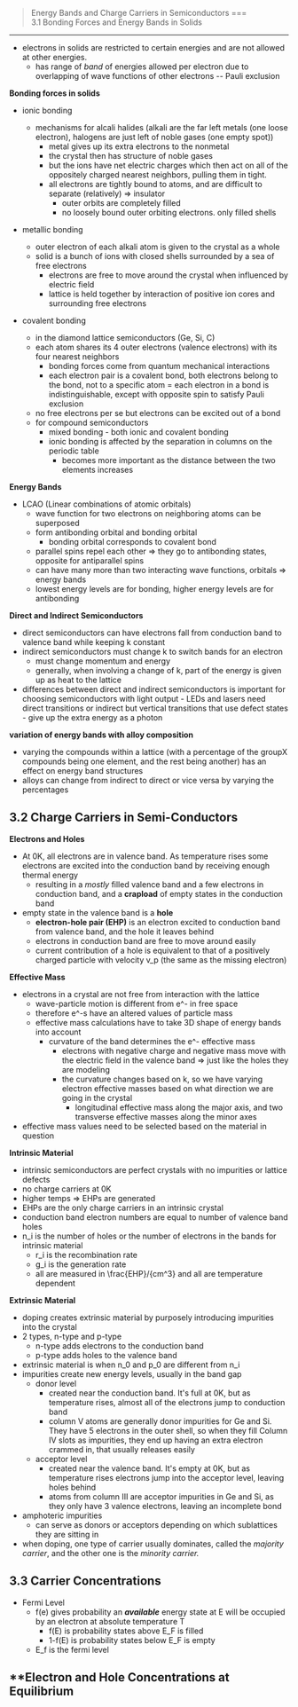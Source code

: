  >Energy Bands and Charge Carriers in Semiconductors
===	       
3.1 Bonding Forces and Energy Bands in Solids
--- 
- electrons in solids are restricted to certain energies and are not allowed at other energies.  
	- has range of *band* of energies allowed per electron due to overlapping of wave functions of other electrons -- Pauli exclusion

**Bonding forces in solids**
- ionic bonding
	- mechanisms for alcali halides (alkali are the far left metals (one loose electron), halogens are just left of noble gases (one empty spot))
		- metal gives up its extra electrons to the nonmetal
		- the crystal then has structure of noble gases
		- but the ions have net electric charges which then act on all of the oppositely charged nearest neighbors, pulling them in tight.
		- all electrons are tightly bound to atoms, and are difficult to separate (relatively) => insulator
			- outer orbits are completely filled
			- no loosely bound outer orbiting electrons.  only filled shells
- metallic bonding
	- outer electron of each alkali atom is given to the crystal as a whole
	- solid is a bunch of ions with closed shells surrounded by a sea of free electrons
		- electrons are free to move around the crystal when influenced by electric field
		- lattice is held together by interaction of positive ion cores and surrounding free electrons

- covalent bonding
	- in the diamond lattice semiconductors (Ge, Si, C)
	- each atom shares its 4 outer electrons (valence electrons) with its four nearest neighbors 
		- bonding forces come from quantum mechanical interactions
		- each electron pair is a covalent bond, both electrons belong to the bond, not to a specific atom
			= each electron in a bond is indistinguishable, except with opposite spin to satisfy Pauli exclusion
	- no free electrons per se but electrons can be excited out of a bond
	- for compound semiconductors
		- mixed bonding - both ionic and covalent bonding
		- ionic bonding is affected by the separation in columns on the periodic table
			- becomes more important as the distance between the two elements increases

**Energy Bands**
- LCAO (Linear combinations of atomic orbitals)
	- wave function for two electrons on neighboring atoms can be superposed
	- form antibonding orbital and bonding orbital
		- bonding orbital corresponds to covalent bond
	- parallel spins repel each other => they go to antibonding states, opposite for antiparallel spins
	- can have many more than two interacting wave functions, orbitals => energy bands
	- lowest energy levels are for bonding, higher energy levels are for antibonding

**Direct and Indirect Semiconductors**
- direct semiconductors can have electrons fall from conduction band to valence band while keeping k constant
- indirect semiconductors must change k to switch bands for an electron
	- must change momentum and energy
	- generally, when involving a change of k, part of the energy is given up as heat to the lattice
- differences between direct and indirect semiconductors is important for choosing semiconductors with light output
           	- LEDs and lasers need direct transitions or indirect but vertical transitions that use defect states 
		- give up the extra energy as a photon

**variation of energy bands with alloy composition**
- varying the compounds within a lattice (with a percentage of the groupX compounds being one element, and the rest being another) has an effect on energy band structures
- alloys can change from indirect to direct or vice versa by varying the percentages

3.2 Charge Carriers in Semi-Conductors
---
**Electrons and Holes**
- At 0K, all electrons are in valence band.  As temperature rises some electrons are excited into the conduction band by receiving enough thermal energy
  - resulting in a *mostly* filled valence band and a few electrons in conduction band, and a **crapload** of empty states in the conduction band
- empty state in the valence band is a **hole**
  - **electron-hole pair (EHP)** is an electron excited to conduction band from valence band, and the hole it leaves behind
  - electrons in conduction band are free to move around easily
  - current contribution of a hole is equivalent to that of a positively charged particle with velocity v_p (the same as the missing electron)

**Effective Mass**
- electrons in a crystal are not free from interaction with the lattice
  - wave-particle motion is different from e^- in free space
  - therefore e^-s have an altered values of particle mass
  - effective mass calculations have to take 3D shape of energy bands into account
    - curvature of the band determines the e^- effective mass
      - electrons with negative charge and negative mass move with the electric field in the valence band => just like the holes they are modeling
      - the curvature changes based on k, so we have varying electron effective masses based on what direction we are going in the crystal
      	- longitudinal effective mass along the major axis, and two transverse effective masses along the minor axes
- effective mass values need to be selected based on the material in question

**Intrinsic Material**
- intrinsic semiconductors are perfect crystals with no impurities or lattice defects
- no charge carriers at 0K
- higher temps => EHPs are generated 
- EHPs are the only charge carriers in an intrinsic crystal
- conduction band electron numbers are equal to number of valence band holes
- n_i is the number of holes or the number of electrons in the bands for intrinsic material
  - r_i is the recombination rate
  - g_i is the generation rate
  - all are measured in \frac{EHP}/{cm^3} and all are temperature dependent

**Extrinsic Material**
- doping creates extrinsic material by purposely introducing impurities into the crystal
- 2 types, n-type and p-type
  - n-type adds electrons to the conduction band
  - p-type adds holes to the valence band
- extrinsic  material is when n_0 and p_0 are different from n_i
- impurities create new energy levels, usually in the band gap
  - donor level
    - created near the conduction band.  It's full at 0K, but as temperature rises, almost all of the electrons jump to conduction band
    - column V atoms are generally donor impurities for Ge and Si.  They have 5 electrons in the outer shell, so when they fill Column IV slots as impurities, they end up having an extra electron crammed in, that usually releases easily
  - acceptor level
    - created near the valence band.  It's empty at 0K, but as temperature rises electrons jump into the acceptor level, leaving holes behind
    - atoms from column III are acceptor impurities in Ge and Si, as they only have 3 valence electrons, leaving an incomplete bond
- amphoteric impurities
  - can serve as donors or acceptors depending on which sublattices they are  sitting in
- when doping, one type of carrier usually dominates, called the *majority carrier*, and the other one is the *minority carrier.*

3.3 Carrier Concentrations
---
- Fermi Level
  - f(e) gives probability an __*available*__ energy state at E will be occupied by an electron at absolute temperature T
    - f(E) is probability states above E_F is filled
    - 1-f(E) is probability states below E_F is empty
  - E_f is the fermi level

**Electron and Hole Concentrations at Equilibrium
- 
